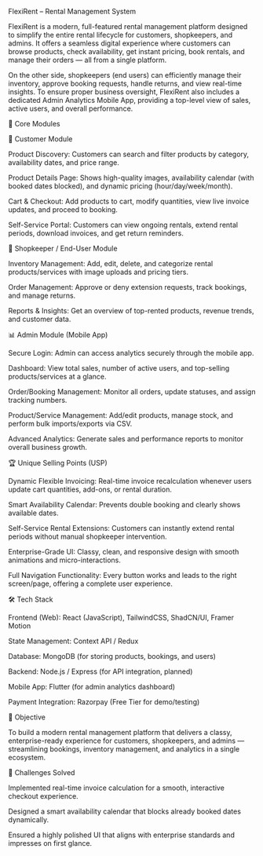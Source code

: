 FlexiRent – Rental Management System

FlexiRent is a modern, full-featured rental management platform designed to simplify the entire rental lifecycle for customers, shopkeepers, and admins. It offers a seamless digital experience where customers can browse products, check availability, get instant pricing, book rentals, and manage their orders — all from a single platform.

On the other side, shopkeepers (end users) can efficiently manage their inventory, approve booking requests, handle returns, and view real-time insights. To ensure proper business oversight, FlexiRent also includes a dedicated Admin Analytics Mobile App, providing a top-level view of sales, active users, and overall performance.

🔑 Core Modules

👤 Customer Module

Product Discovery: Customers can search and filter products by category, availability dates, and price range.

Product Details Page: Shows high-quality images, availability calendar (with booked dates blocked), and dynamic pricing (hour/day/week/month).

Cart & Checkout: Add products to cart, modify quantities, view live invoice updates, and proceed to booking.

Self-Service Portal: Customers can view ongoing rentals, extend rental periods, download invoices, and get return reminders.

🏪 Shopkeeper / End-User Module

Inventory Management: Add, edit, delete, and categorize rental products/services with image uploads and pricing tiers.

Order Management: Approve or deny extension requests, track bookings, and manage returns.

Reports & Insights: Get an overview of top-rented products, revenue trends, and customer data.

📊 Admin Module (Mobile App)

Secure Login: Admin can access analytics securely through the mobile app.

Dashboard: View total sales, number of active users, and top-selling products/services at a glance.

Order/Booking Management: Monitor all orders, update statuses, and assign tracking numbers.

Product/Service Management: Add/edit products, manage stock, and perform bulk imports/exports via CSV.

Advanced Analytics: Generate sales and performance reports to monitor overall business growth.

🏆 Unique Selling Points (USP)

Dynamic Flexible Invoicing: Real-time invoice recalculation whenever users update cart quantities, add-ons, or rental duration.

Smart Availability Calendar: Prevents double booking and clearly shows available dates.

Self-Service Rental Extensions: Customers can instantly extend rental periods without manual shopkeeper intervention.

Enterprise-Grade UI: Classy, clean, and responsive design with smooth animations and micro-interactions.

Full Navigation Functionality: Every button works and leads to the right screen/page, offering a complete user experience.

🛠 Tech Stack

Frontend (Web): React (JavaScript), TailwindCSS, ShadCN/UI, Framer Motion

State Management: Context API / Redux

Database: MongoDB (for storing products, bookings, and users)

Backend: Node.js / Express (for API integration, planned)

Mobile App: Flutter (for admin analytics dashboard)

Payment Integration: Razorpay (Free Tier for demo/testing)

🎯 Objective

To build a modern rental management platform that delivers a classy, enterprise-ready experience for customers, shopkeepers, and admins — streamlining bookings, inventory management, and analytics in a single ecosystem.

🧠 Challenges Solved

Implemented real-time invoice calculation for a smooth, interactive checkout experience.

Designed a smart availability calendar that blocks already booked dates dynamically.

Ensured a highly polished UI that aligns with enterprise standards and impresses on first glance.
